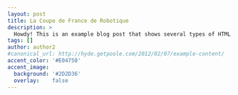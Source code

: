 ```yaml
---
layout: post
title: La Coupe de France de Robotique
description: >
  Howdy! This is an example blog post that shows several types of HTML content supported in this theme.
tags: []
author: author2
#canonical_url: http://hyde.getpoole.com/2012/02/07/example-content/
accent_color: '#E04750'
accent_image:
  background: '#2D2D36'
  overlay:    false
---
```


